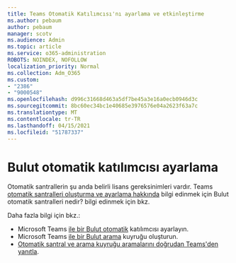 ```yaml
---
title: Teams Otomatik Katılımcısı'nı ayarlama ve etkinleştirme
ms.author: pebaum
author: pebaum
manager: scotv
ms.audience: Admin
ms.topic: article
ms.service: o365-administration
ROBOTS: NOINDEX, NOFOLLOW
localization_priority: Normal
ms.collection: Adm_O365
ms.custom:
- "2386"
- "9000548"
ms.openlocfilehash: d996c31668d463a5df7be45a3e16a0ecb0946d3c
ms.sourcegitcommit: 8bc60ec34bc1e40685e3976576e04a2623f63a7c
ms.translationtype: MT
ms.contentlocale: tr-TR
ms.lasthandoff: 04/15/2021
ms.locfileid: "51787337"
---
```

# <a name="set-up-a-cloud-auto-attendant"></a>Bulut otomatik katılımcısı ayarlama

Otomatik santrallerin şu anda belirli lisans gereksinimleri vardır. Teams [otomatik santralleri oluşturma ve ayarlama hakkında](https://docs.microsoft.com/microsoftteams/what-are-phone-system-auto-attendants) bilgi edinmek için Bulut otomatik santralleri nedir? bilgi edinmek için bkz. 

Daha fazla bilgi için bkz.:

- Microsoft Teams [ile bir Bulut otomatik](https://docs.microsoft.com/microsoftteams/create-a-phone-system-auto-attendant) katılımcısı ayarlayın. 
- Microsoft Teams [ile bir Bulut arama](https://docs.microsoft.com/microsoftteams/create-a-phone-system-call-queue) kuyruğu oluşturun. 
- [Otomatik santral ve arama kuyruğu aramalarını doğrudan Teams'den yanıtla](https://docs.microsoft.com/microsoftteams/answer-auto-attendant-and-call-queue-calls). 